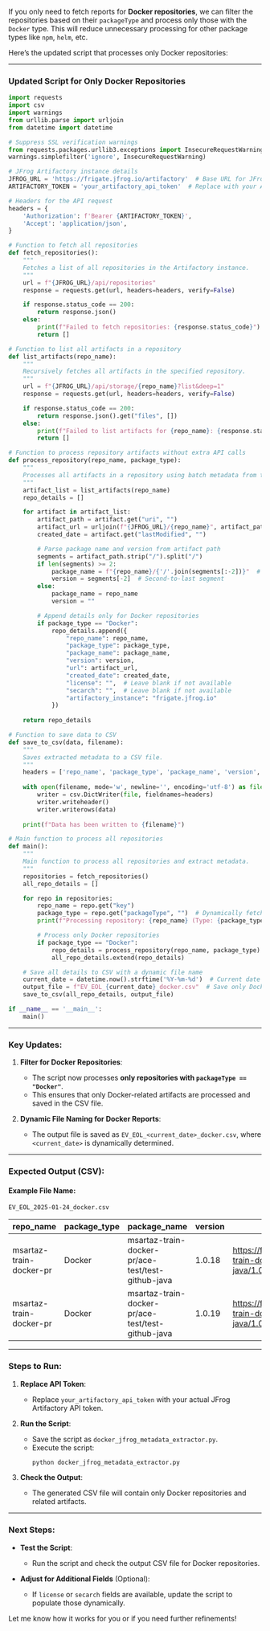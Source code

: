 If you only need to fetch reports for **Docker repositories**, we can filter the repositories based on their `packageType` and process only those with the `Docker` type. This will reduce unnecessary processing for other package types like `npm`, `helm`, etc.

Here’s the updated script that processes only Docker repositories:

---

### Updated Script for Only Docker Repositories

```python
import requests
import csv
import warnings
from urllib.parse import urljoin
from datetime import datetime

# Suppress SSL verification warnings
from requests.packages.urllib3.exceptions import InsecureRequestWarning
warnings.simplefilter('ignore', InsecureRequestWarning)

# JFrog Artifactory instance details
JFROG_URL = 'https://frigate.jfrog.io/artifactory'  # Base URL for JFrog
ARTIFACTORY_TOKEN = 'your_artifactory_api_token'  # Replace with your API token

# Headers for the API request
headers = {
    'Authorization': f'Bearer {ARTIFACTORY_TOKEN}',
    'Accept': 'application/json',
}

# Function to fetch all repositories
def fetch_repositories():
    """
    Fetches a list of all repositories in the Artifactory instance.
    """
    url = f"{JFROG_URL}/api/repositories"
    response = requests.get(url, headers=headers, verify=False)

    if response.status_code == 200:
        return response.json()
    else:
        print(f"Failed to fetch repositories: {response.status_code}")
        return []

# Function to list all artifacts in a repository
def list_artifacts(repo_name):
    """
    Recursively fetches all artifacts in the specified repository.
    """
    url = f"{JFROG_URL}/api/storage/{repo_name}?list&deep=1"
    response = requests.get(url, headers=headers, verify=False)

    if response.status_code == 200:
        return response.json().get("files", [])
    else:
        print(f"Failed to list artifacts for {repo_name}: {response.status_code}")
        return []

# Function to process repository artifacts without extra API calls
def process_repository(repo_name, package_type):
    """
    Processes all artifacts in a repository using batch metadata from the recursive listing.
    """
    artifact_list = list_artifacts(repo_name)
    repo_details = []

    for artifact in artifact_list:
        artifact_path = artifact.get("uri", "")
        artifact_url = urljoin(f"{JFROG_URL}/{repo_name}", artifact_path)
        created_date = artifact.get("lastModified", "")

        # Parse package name and version from artifact path
        segments = artifact_path.strip("/").split("/")
        if len(segments) >= 2:
            package_name = f"{repo_name}/{'/'.join(segments[:-2])}"  # Up to the version folder
            version = segments[-2]  # Second-to-last segment
        else:
            package_name = repo_name
            version = ""

        # Append details only for Docker repositories
        if package_type == "Docker":
            repo_details.append({
                "repo_name": repo_name,
                "package_type": package_type,
                "package_name": package_name,
                "version": version,
                "url": artifact_url,
                "created_date": created_date,
                "license": "",  # Leave blank if not available
                "secarch": "",  # Leave blank if not available
                "artifactory_instance": "frigate.jfrog.io"
            })
    
    return repo_details

# Function to save data to CSV
def save_to_csv(data, filename):
    """
    Saves extracted metadata to a CSV file.
    """
    headers = ['repo_name', 'package_type', 'package_name', 'version', 'url', 'created_date', 'license', 'secarch', 'artifactory_instance']
    
    with open(filename, mode='w', newline='', encoding='utf-8') as file:
        writer = csv.DictWriter(file, fieldnames=headers)
        writer.writeheader()
        writer.writerows(data)
    
    print(f"Data has been written to {filename}")

# Main function to process all repositories
def main():
    """
    Main function to process all repositories and extract metadata.
    """
    repositories = fetch_repositories()
    all_repo_details = []

    for repo in repositories:
        repo_name = repo.get("key")
        package_type = repo.get("packageType", "")  # Dynamically fetch the package type
        print(f"Processing repository: {repo_name} (Type: {package_type})")

        # Process only Docker repositories
        if package_type == "Docker":
            repo_details = process_repository(repo_name, package_type)
            all_repo_details.extend(repo_details)

    # Save all details to CSV with a dynamic file name
    current_date = datetime.now().strftime('%Y-%m-%d')  # Current date in YYYY-MM-DD format
    output_file = f"EV_EOL_{current_date}_docker.csv"  # Save only Docker reports
    save_to_csv(all_repo_details, output_file)

if __name__ == '__main__':
    main()
```

---

### Key Updates:
1. **Filter for Docker Repositories**:
   - The script now processes **only repositories with `packageType == "Docker"`**.
   - This ensures that only Docker-related artifacts are processed and saved in the CSV file.

2. **Dynamic File Naming for Docker Reports**:
   - The output file is saved as `EV_EOL_<current_date>_docker.csv`, where `<current_date>` is dynamically determined.

---

### Expected Output (CSV):

#### Example File Name:
`EV_EOL_2025-01-24_docker.csv`

| repo_name               | package_type | package_name                                | version  | url                                                                                           | created_date              | license | secarch | artifactory_instance |
|-------------------------|--------------|---------------------------------------------|----------|-----------------------------------------------------------------------------------------------|---------------------------|---------|---------|-----------------------|
| msartaz-train-docker-pr | Docker       | msartaz-train-docker-pr/ace-test/test-github-java | 1.0.18   | https://frigate.jfrog.io/artifactory/msartaz-train-docker-pr/ace-test/test-github-java/1.0.18/sha256.marker | 2024-05-01T17:45:42.3832 |         |         | frigate.jfrog.io     |
| msartaz-train-docker-pr | Docker       | msartaz-train-docker-pr/ace-test/test-github-java | 1.0.19   | https://frigate.jfrog.io/artifactory/msartaz-train-docker-pr/ace-test/test-github-java/1.0.19/sha256.marker | 2024-05-01T17:45:42.3832 |         |         | frigate.jfrog.io     |

---

### Steps to Run:

1. **Replace API Token**:
   - Replace `your_artifactory_api_token` with your actual JFrog Artifactory API token.

2. **Run the Script**:
   - Save the script as `docker_jfrog_metadata_extractor.py`.
   - Execute the script:
     ```bash
     python docker_jfrog_metadata_extractor.py
     ```

3. **Check the Output**:
   - The generated CSV file will contain only Docker repositories and related artifacts.

---

### Next Steps:

- **Test the Script**:
   - Run the script and check the output CSV file for Docker repositories.
  
- **Adjust for Additional Fields** (Optional):
   - If `license` or `secarch` fields are available, update the script to populate those dynamically.

Let me know how it works for you or if you need further refinements!
